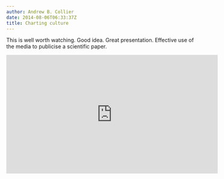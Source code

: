 ```yaml
---
author: Andrew B. Collier
date: 2014-08-06T06:33:37Z
title: Charting culture
---
```


This is well worth watching. Good idea. Great presentation. Effective use of the media to publicise a scientific paper.

<!--more-->

<iframe width="560" height="315" src="https://www.youtube.com/embed/4gIhRkCcD4U" frameborder="0" allowfullscreen></iframe>
